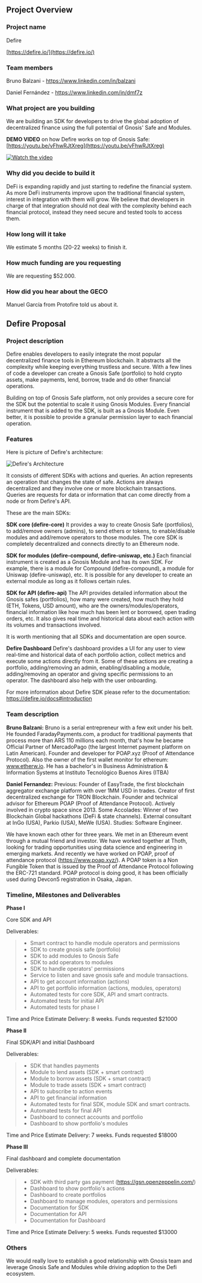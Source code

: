 ## Project Overview

### Project name

Defire

[https://defire.io/](https://defire.io/)


### Team members 

Bruno Balzani - https://www.linkedin.com/in/balzani

Daniel Fernández - https://www.linkedin.com/in/dmf7z

### What project are you building 

We are building an SDK  for developers to drive the global adoption of decentralized finance using the full potential of Gnosis' Safe and Modules.

**DEMO VIDEO** on how Defire works on top of Gnosis Safe: [https://youtu.be/vFhwRJtXreg](https://youtu.be/vFhwRJtXreg)

[![Watch the video](https://i.imgur.com/ivO6R6V.jpg)](https://youtu.be/vFhwRJtXreg)

### Why did you decide to build it 

DeFi is expanding rapidly and just starting to redefine the financial system. As more DeFi instruments improve upon the traditional financial system, interest in integration with them will grow. We believe that developers in charge of that integration should not deal with the complexity behind each financial protocol, instead they need secure and tested tools to access them.

### How long will it take 

We estimate 5 months (20-22 weeks) to finish it.

### How much funding are you requesting 
 
We are requesting $52.000.

### How did you hear about the GECO

Manuel García from Protofire told us about it.

## Defire Proposal 

### Project description

Defire enables developers to easily integrate the most popular decentralized finance tools in Ethereum blockchain. It abstracts all the complexity while keeping everything trustless and secure. With a few lines of code a developer can create a Gnosis Safe (portfolio) to hold crypto assets, make payments, lend, borrow, trade and do other financial operations.

Building on top of Gnosis Safe platform, not only provides a secure core for the SDK but the potential to scale it using Gnosis Modules. Every financial instrument that is added to the SDK, is built as a Gnosis Module. Even better, it is possible to provide a granular permission layer to each financial operation. 

### Features


Here is picture of Defire's architecture: 


![Defire's Architecture](https://i.imgur.com/4T8UKYl.jpg)


It consists of different SDKs with actions and queries. An action represents an operation that changes the state of safe. Actions are always decentralized and they involve one or more blockchain transactions. Queries are requests for data or information that can come directly from a node or from Defire's API.


These are the main SDKs: 

**SDK core  (defire-core)**
It provides a way to create Gnosis Safe (portfolios), to add/remove owners (admins), to send ethers or tokens, to enable/disable modules and add/remove operators to those modules. The core SDK is completely decentralized and connects directly to an Ethereum node.

**SDK for modules (defire-compound, defire-uniswap, etc.)**
Each financial instrument is created as a Gnosis Module and has its own SDK. For example, there is a module for Compound (defire-compound), a module for Uniswap (defire-uniswap), etc. It is possible for any developer to create an external module as long as it follows certain rules.

**SDK for API (defire-api)**
The API provides detailed information about the Gnosis safes (portfolios), how many were created, how much they hold (ETH, Tokens, USD amount), who are the owners/modules/operators, financial information like how much has been lent or borrowed, open trading orders, etc. It also gives real time and historical data about each action with its volumes and transactions involved.

It is worth mentioning that all SDKs and documentation are open source.

**Defire Dashboard**
Defire's dashboard provides a UI for any user to view real-time and historical data of each portfolio action, collect metrics and execute some actions directly from it. Some of these actions are creating a portfolio, adding/removing an admin, enabling/disabling a module, adding/removing an operator and giving specific permissions to an operator. The dashboard also help with the user onboarding. 

For more information about Defire SDK please refer to the documentation: https://defire.io/docs#introduction


### Team description

**Bruno Balzani:** Bruno is a serial entrepreneur with a few exit under his belt. He founded FaradayPayments.com, a product for traditional payments that process more than ARS 110 millions each month, that's how he became Official Partner of MercadoPago (the largest Internet payment platform on Latin American). Founder and developer for POAP.xyz (Proof of Attendance Protocol). Also the owner of the first wallet monitor for ethereum: www.etherw.io. He has a bachelor's in Business Administration & Information Systems at Instituto Tecnológico Buenos Aires (ITBA)

**Daniel Fernandez:** Previous: Founder of EasyTrade, the first blockchain aggregator exchange platform with over 1MM USD in trades. Creator of first decentralized exchange for TRON Blockchain. Founder and technical advisor for Ethereum POAP (Proof of Attendance Protocol). Actively involved in crypto space since 2013. Some Accolades: Winner of two Blockchain Global hackathons (DeFi & state channels). External consultant at InGo (USA), Parkio (USA), MeWe (USA). Studies: Software Engineer.

We have known each other for three years. We met in an Ethereum event through a mutual friend and investor. We have worked together at Thoth, looking for trading opportunities using data science and engineering in emerging markets. And recently we have worked on POAP, proof of attendance protocol (https://www.poap.xyz/). A POAP token is a Non Fungible Token that is issued by the Proof of Attendance Protocol following the ERC-721 standard. POAP protocol is doing good, it has been officially used during Devcon5 registration in Osaka, Japan.


### Timeline, Milestones and Deliverables

**Phase I**

Core SDK and API

Deliverables:
> - Smart contract to handle module operators and permissions 
> - SDK to create gnosis safe (portfolio)
> - SDK to add modules to Gnosis Safe
> - SDK to add operators to modules
> - SDK to handle operators' permissions 
> - Service to listen and save gnosis safe and module transactions.
> - API to get account information (actions)
> - API to get portfolio information (actions, modules, operators)
> - Automated tests for core SDK, API and smart contracts.
> - Automated tests for initial API
> - Automated tests for phase I

Time and Price Estimate Delivery: 8 weeks. Funds requested $21000


**Phase II**

Final SDK/API and initial Dashboard 

Deliverables: 

> - SDK that handles payments
> - Module to lend assets (SDK + smart contract)
> - Module to borrow assets  (SDK + smart contract)
> - Module to trade assets  (SDK + smart contract)
> - API to subscribe to action events
> - API to get financial information 
> - Automated tests for final SDK, module SDK and smart contracts.
> - Automated tests for final API
> - Dashboard to connect accounts and portfolio
> - Dashboard to show portfolio's modules

Time and Price Estimate Delivery: 7 weeks. Funds requested $18000

**Phase III**

Final dashboard and complete documentation 

Deliverables: 

> - SDK with third party gas payment (https://gsn.openzeppelin.com/)
> - Dashboard to show portfolio's actions
> - Dashboard to create portfolios
> - Dashboard to manage modules, operators and permissions
> - Documentation for SDK
> - Documentation for API
> - Documentation for Dashboard

Time and Price Estimate Delivery: 5 weeks. Funds requested $13000


### Others	 

We would really love to establish a good relationship with Gnosis team and leverage Gnosis Safe and Modules while driving adoption to the Defi ecosystem.

